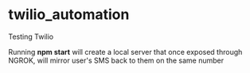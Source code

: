 # twilio_automation
Testing Twilio

Running **npm start** will create a local server that once exposed through NGROK, will mirror user's SMS back to them on the same number
